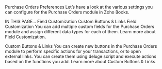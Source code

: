 Purchase Orders Preferences
Let’s have a look at the various settings you can configure for the Purchase Orders module in Zoho Books.

IN THIS PAGE…
Field Customization
Custom Buttons & Links
Field Customization
You can add multiple custom fields for the Purchase Orders module and assign different data types for each of them. Learn more about Field Customization.

Custom Buttons & Links
You can create new buttons in the Purchase Orders module to perform specific actions for your transactions, or to open external links. You can create them using deluge script and execute actions based on the functions you add. Learn more about Custom Buttons & Links.
